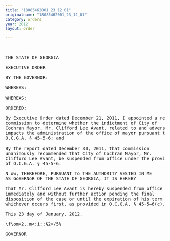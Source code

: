 ```yaml
---
title: "18085462001_23_12_01"
originalname: "18085462001_23_12_01"
category: orders
year: 2012
layout: order

---
```

<pre>
 

THE STATE OF GEORGIA

EXECUTIVE ORDER

BY THE GOVERNOR:

WHEREAS:

WHEREAS:

ORDERED:

By Executive Order dated December 21, 2011, I appointed a review
commission to determine whether the indictment of City of
Cochran Mayor, Mr. Clifford Lee Avant, related to and adversely
impacts the administration of the office of mayor pursuant to
O.C.G.A. § 45-5-6; and

By the report dated December 30, 2011, that commission
unanimously recommended that City of Cochran Mayor, Mr.
Clifford Lee Avant, be suspended from office under the provisions
of O.C.G.A. § 45-5-6.

N ow, THEREFORE, PURSUANT To THE AUTHORITY VESTED IN ME
AS GoVERNoR OF THE STATE OF GEORGIA, IT IS HEREBY

That Mr. Clifford Lee Avant is hereby suspended from office
immediately and without further action pending the final
disposition of the case or until the expiration of his term of office,
whichever occurs first, as provided in O.C.G.A. § 45-5—6(c).

This 23 day of January, 2012.

\f\om«2,.m<:i:;§2»/5%

GOVERNOR

</pre>
